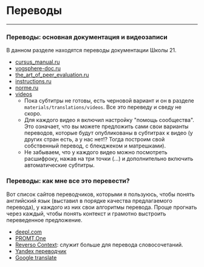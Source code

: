 # Переводы #

---

### Переводы: основная документация и видеозаписи ###
В данном разделе находятся переводы документации Школы 21.
* [cursus_manual.ru](../materials/translations/cursus_manual.ru.md)
* [vogsphere-doc.ru](../materials/translations/vogsphere-doc.ru.md)
* [the_art_of_peer_evaluation.ru](../materials/translations/the_art_of_peer_evaluation.ru.md)
* [instructions.ru](../materials/translations/instructions.md)
* [norme.ru](../materials/translations/norme.ru.md)
* [videos](https://www.youtube.com/playlist?list=PLnI5O9CyX5MFaOvTB1EWSHFC7EzB61UIp)
  * Пока субтитры не готовы, есть черновой вариант и он в разделе `materials/translations/videos`. Все это переведу и сведу не скоро.
  * Для каждого видео я включил настройку "помощь сообщества". Это означает, что вы можете предложить сами свои варианты переводов, которые будут опубликованы в субтитрах к видео (у других стран есть, а у нас нет!? Тогда построим свой собственный перевод, с блекджеком и матрешками).
  * Не забываем, что у каждого видео можно посмотреть расшифроку, нажав на три точки (...) и дополнительно включить автоматические субтитры.

### Переводы: как мне все это перевести? ###
Вот список сайтов переводчиков, которыми я пользуюсь, чтобы понять английский язык (выставил в порядке качества предлагаемого перевода), у каждого из них свои алгоритмы перевода. Проще прогнать через каждый, чтобы понять контекст и грамотно выстроить переведенное предложение.
   * [deepl.com](https://www.deepl.com/ru/translator)
   * [PROMT.One](https://www.translate.ru/)
   * [Reverso Context](https://context.reverso.net/): служит больше для перевода словосочетаний.
   * [Yandex переводчик](https://translate.yandex.ru/?lang=en-ru)
   * [Google translate](https://translate.google.com/)
